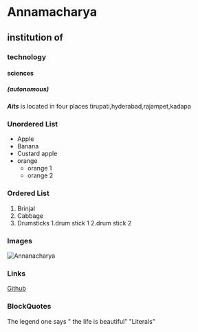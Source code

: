 # Annamacharya
## institution of
### technology
#### sciences
##### (autonomous)

***Aits*** is located in four places tirupati,hyderabad,rajampet,kadapa

### Unordered List
* Apple
* Banana
* Custard apple
* orange
  * orange 1
  * orange 2
### Ordered List
1. Brinjal
2. Cabbage
3. Drumsticks 
   1.drum stick 1
   2.drum stick 2
 ### Images
 ![Annanacharya](https://en.wikipedia.org/wiki/Annamacharya#/media/File:Annamacharya.jpg)
 ### Links
 [Github](https://github.com/)
 ### BlockQuotes
 The legend one says
 " the life is beautiful"
 "Literals"
